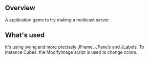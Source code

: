 ## Overview
A application game to try making a multicast server.

## What's used
It's using swing and more precisely JFrame, JPanels and JLabels.
To instance Cubes, the ModifyImage script is used to change colors.
